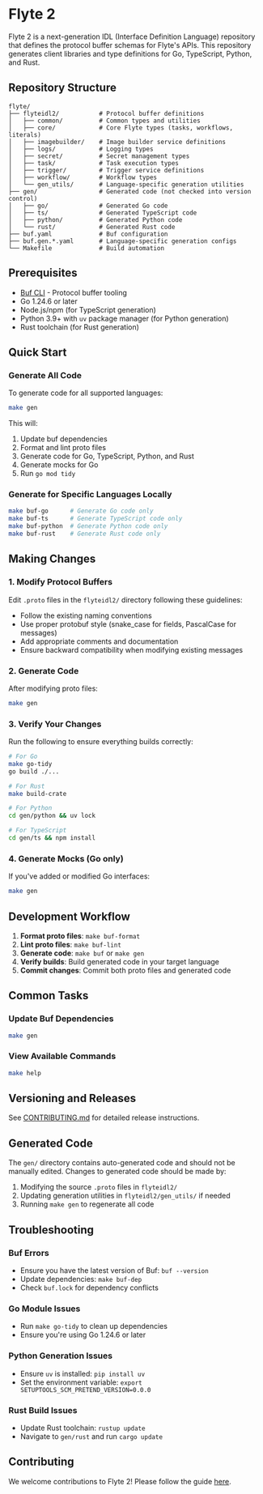 # Flyte 2

Flyte 2 is a next-generation IDL (Interface Definition Language) repository that defines the protocol buffer schemas for Flyte's APIs. This repository generates client libraries and type definitions for Go, TypeScript, Python, and Rust.

## Repository Structure

```
flyte/
├── flyteidl2/           # Protocol buffer definitions
│   ├── common/          # Common types and utilities
│   ├── core/            # Core Flyte types (tasks, workflows, literals)
│   ├── imagebuilder/    # Image builder service definitions
│   ├── logs/            # Logging types
│   ├── secret/          # Secret management types
│   ├── task/            # Task execution types
│   ├── trigger/         # Trigger service definitions
│   ├── workflow/        # Workflow types
│   └── gen_utils/       # Language-specific generation utilities
├── gen/                 # Generated code (not checked into version control)
│   ├── go/              # Generated Go code
│   ├── ts/              # Generated TypeScript code
│   ├── python/          # Generated Python code
│   └── rust/            # Generated Rust code
├── buf.yaml             # Buf configuration
├── buf.gen.*.yaml       # Language-specific generation configs
└── Makefile             # Build automation
```

## Prerequisites

- [Buf CLI](https://buf.build/docs/installation) - Protocol buffer tooling
- Go 1.24.6 or later
- Node.js/npm (for TypeScript generation)
- Python 3.9+ with `uv` package manager (for Python generation)
- Rust toolchain (for Rust generation)

## Quick Start

### Generate All Code

To generate code for all supported languages:

```bash
make gen
```

This will:
1. Update buf dependencies
2. Format and lint proto files
3. Generate code for Go, TypeScript, Python, and Rust
4. Generate mocks for Go
5. Run `go mod tidy`

### Generate for Specific Languages Locally

```bash
make buf-go      # Generate Go code only
make buf-ts      # Generate TypeScript code only
make buf-python  # Generate Python code only
make buf-rust    # Generate Rust code only
```

## Making Changes

### 1. Modify Protocol Buffers

Edit `.proto` files in the `flyteidl2/` directory following these guidelines:
- Follow the existing naming conventions
- Use proper protobuf style (snake_case for fields, PascalCase for messages)
- Add appropriate comments and documentation
- Ensure backward compatibility when modifying existing messages

### 2. Generate Code

After modifying proto files:

```bash
make gen
```

### 3. Verify Your Changes

Run the following to ensure everything builds correctly:

```bash
# For Go
make go-tidy
go build ./...

# For Rust
make build-crate

# For Python
cd gen/python && uv lock

# For TypeScript
cd gen/ts && npm install
```

### 4. Generate Mocks (Go only)

If you've added or modified Go interfaces:

```bash
make gen
```

## Development Workflow

1. **Format proto files**: `make buf-format`
2. **Lint proto files**: `make buf-lint`
3. **Generate code**: `make buf` or `make gen`
4. **Verify builds**: Build generated code in your target language
5. **Commit changes**: Commit both proto files and generated code

## Common Tasks

### Update Buf Dependencies

```bash
make gen
```

### View Available Commands

```bash
make help
```

## Versioning and Releases

See [CONTRIBUTING.md](CONTRIBUTING.md) for detailed release instructions.

## Generated Code

The `gen/` directory contains auto-generated code and should not be manually edited. Changes to generated code should be made by:
1. Modifying the source `.proto` files in `flyteidl2/`
2. Updating generation utilities in `flyteidl2/gen_utils/` if needed
3. Running `make gen` to regenerate all code

## Troubleshooting

### Buf Errors
- Ensure you have the latest version of Buf: `buf --version`
- Update dependencies: `make buf-dep`
- Check `buf.lock` for dependency conflicts

### Go Module Issues
- Run `make go-tidy` to clean up dependencies
- Ensure you're using Go 1.24.6 or later

### Python Generation Issues
- Ensure `uv` is installed: `pip install uv`
- Set the environment variable: `export SETUPTOOLS_SCM_PRETEND_VERSION=0.0.0`

### Rust Build Issues
- Update Rust toolchain: `rustup update`
- Navigate to `gen/rust` and run `cargo update`

## Contributing

We welcome contributions to Flyte 2! Please follow the guide [here](CONTRIBUTING.md).